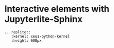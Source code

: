# Interactive elements with Jupyterlite-Sphinx

```{eval-rst}
.. replite::
   :kernel: xeus-python-kernel
   :height: 600px
```